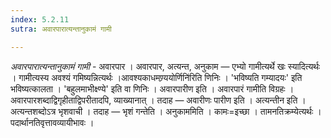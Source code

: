 ```yaml
---
index: 5.2.11
sutra: अवारपारात्यन्तानुकामं गामी

---
```

_अवारपारात्यन्तानुकामं गामी_ - अवारपार । अवारपार, अत्यन्त, अनुकाम — एभ्यो गामीत्यर्थे खः स्यादित्यर्थः । गामीत्यस्य अवश्यं गमिष्यन्नित्यर्थः ।आवश्यकाधमण्र्ययोर्णिनि॑रिति णिनिः । 'भविष्यति गम्यादयः' इति भविष्यत्कालता । 'बहुलमाभीक्ष्ण्ये' इति वा णिनिः । अवारपारीण इति । अवारपारं गामीति विग्रहः । अवारपारशब्दाद्विगृहीताद्विपरीतादपि, व्याख्यानात् । तदाह — अवारीणः पारीण इति । अत्यन्तीन इति । अत्यन्तशब्दोऽत्र भृशवाची । तदाह — भृशं गन्तेति । अनुकाममिति । कामः=इच्छा । तामनतिक्रम्येत्यर्थः । पदार्थानतिवृत्तावव्यायीभावः । 